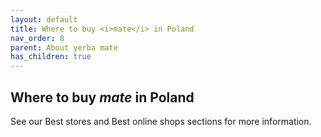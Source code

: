 ```yaml
---
layout: default
title: Where to buy <i>mate</i> in Poland
nav_order: 8
parent: About yerba mate
has_children: true
---
```



## Where to buy *mate* in Poland

See our Best stores and Best online shops sections for more information.